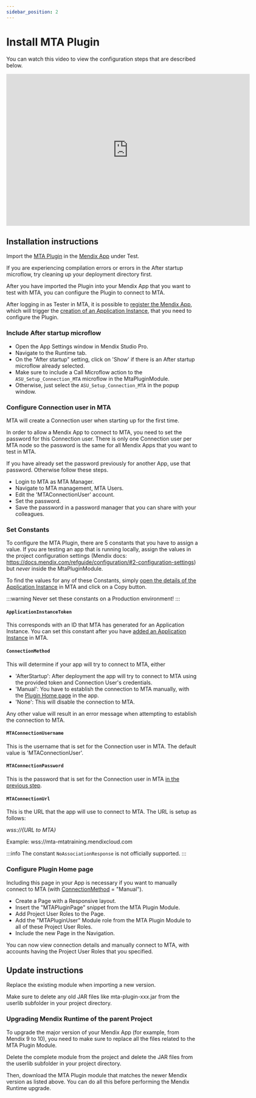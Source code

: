 ```yaml
---
sidebar_position: 2
---
```


# Install MTA Plugin

You can watch this video to view the configuration steps that are described below.

<iframe src="https://player.vimeo.com/video/846213936?h=494a93fd4f" width="640" height="400" frameborder="0" allow="autoplay; fullscreen" allowfullscreen></iframe>

## Installation instructions

Import the [MTA Plugin](../../Tools/mta-plugin) in the [Mendix App](../../mta/application) under Test.

If you are experiencing compilation errors or errors in the After startup microflow, try cleaning up your deployment directory first.

After you have imported the Plugin into your Mendix App that you want to test with MTA, you can configure the Plugin to connect to MTA.

After logging in as Tester in MTA, it is possible to [register the Mendix App](../../mta/application#register-application-in-mta), which will trigger the [creation of an Application Instance](../../mta/application-instance#create-an-application-instance), that you need to configure the Plugin.

### Include After startup microflow

- Open the App Settings window in Mendix Studio Pro.
- Navigate to the Runtime tab. 
- On the "After startup" setting, click on 'Show' if there is an After startup microflow already selected. 
- Make sure to include a Call Microflow action to the `ASU_Setup_Connection_MTA` microflow in the MtaPluginModule. 
- Otherwise, just select the `ASU_Setup_Connection_MTA` in the popup window.

### Configure Connection user in MTA

MTA will create a Connection user when starting up for the first time. 

In order to allow a Mendix App to connect to MTA, you need to set the password for this Connection user. There is only one Connection user per MTA node so the password is the same for all Mendix Apps that you want to test in MTA.

If you have already set the password previously for another App, use that password. Otherwise follow these steps. 

- Login to MTA as MTA Manager.
- Navigate to MTA management, MTA Users.
- Edit the 'MTAConnectionUser' account.
- Set the password. 
- Save the password in a password manager that you can share with your colleagues.

### Set Constants

To configure the MTA Plugin, there are 5 constants that you have to assign a value. 
If you are testing an app that is running locally, assign the values in the project configuration settings (Mendix docs: https://docs.mendix.com/refguide/configuration/#2-configuration-settings) but *never* inside the MtaPluginModule. 

To find the values for any of these Constants, simply [open the details of the Application Instance](../../mta/application-instance#view-application-instances-for-an-application) in MTA and click on a Copy button. 

:::warning
Never set these constants on a Production environment!
:::

#### `ApplicationInstanceToken`
This corresponds with an ID that MTA has generated for an Application Instance. 
You can set this constant after you have [added an Application Instance](../../mta/application-instance#create-an-application-instance) in MTA.

#### `ConnectionMethod`
This will determine if your app will try to connect to MTA, either
- 'AfterStartup': After deployment the app will try to connect to MTA using the provided token and Connection User's credentials.
- 'Manual': You have to establish the connection to MTA manually, with the [Plugin Home page](#configure-plugin-home-page) in the app.
- 'None': This will disable the connection to MTA.

Any other value will result in an error message when attempting to establish the connection to MTA.

#### `MTAConnectionUsername`
This is the username that is set for the Connection user in MTA. The default value is 'MTAConnectionUser'.

#### `MTAConnectionPassword`
This is the password that is set for the Connection user in MTA [in the previous step](#configure-connection-user-in-mta).

#### `MTAConnectionUrl`
This is the URL that the app will use to connect to MTA. The URL is setup as follows:

*wss://{URL to MTA}*

Example: wss://mta-mtatraining.mendixcloud.com

:::info
The constant `NoAssociationResponse` is not officially supported.
:::

### Configure Plugin Home page

Including this page in your App is necessary if you want to manually connect to MTA (with [ConnectionMethod](#connectionmethod) = "Manual"). 

- Create a Page with a Responsive layout.
- Insert the "MTAPluginPage" snippet from the MTA Plugin Module.
- Add Project User Roles to the Page.
- Add the "MTAPluginUser" Module role from the MTA Plugin Module to all of these Project User Roles.
- Include the new Page in the Navigation.

You can now view connection details and manually connect to MTA, with accounts having the Project User Roles that you specified.



## Update instructions

Replace the existing module when importing a new version.

Make sure to delete any old JAR files like mta-plugin-xxx.jar from the userlib subfolder in your project directory. 


### Upgrading Mendix Runtime of the parent Project  

To upgrade the major version of your Mendix App (for example, from Mendix 9 to 10), you need to make sure to replace all the files related to the MTA Plugin Module. 

Delete the complete module from the project and delete the JAR files from the userlib subfolder in your project directory. 

Then, download the MTA Plugin module that matches the newer Mendix version as listed above. You can do all this before performing the Mendix Runtime upgrade.

